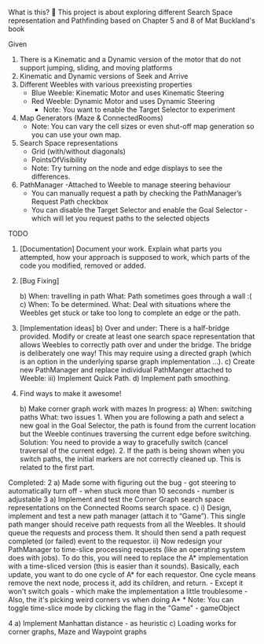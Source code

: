 What is this? 🤔
This project is about exploring different Search Space representation and Pathfinding based on Chapter 5 and 8 of Mat Buckland's book

Given
1. There is a Kinematic and a Dynamic version of the motor that do not support jumping, sliding, and moving platforms 
2. Kinematic and Dynamic versions of Seek and Arrive
3. Different Weebles with various preexisting properties
    - Blue Weeble: Kinematic Motor and uses Kinematic Steering
    - Red Weeble: Dynamic Motor and uses Dynamic Steering
        * Note: You want to enable the Target Selector to experiment
4. Map Generators (Maze & ConnectedRooms)
    * Note: You can vary the cell sizes or even shut-off map generation so you can use your own map.
5. Search Space representations
    - Grid (with/without diagonals)
    - PointsOfVisibility 
    * Note: Try turning on the node and edge displays to see the differences.
6. PathManager -Attached to Weeble to manage steering behaviour
    - You can manually request a path by checking the PathManager’s Request Path checkbox
    - You can disable the Target Selector and enable the Goal Selector - which will let you request paths to the selected objects 

TODO
1. [Documentation] Document your work. Explain what parts you attempted, how your approach is supposed to work, which parts of the code you modified, removed or added. 

2. [Bug Fixing] 
    
    b) 
        When: travelling in path
        What: Path sometimes goes through a wall :( 
    c) 
        When: To be determined.
        What: Deal with situations where the Weebles get stuck or take too long to complete an edge or the path.

3. [Implementation ideas]
    b) Over and under:
        There is a half-bridge provided. Modify or create at least one search space representation that allows Weebles to correctly path over and under the bridge. The bridge is deliberately one way! This may require using a directed graph (which is an option in the underlying sparse graph implementation …).
    c) Create new PathManager and replace individual PathManger attached to Weeble:
        iii) Implement Quick Path.
    d) Implement path smoothing.

4. Find ways to make it awesome!
   
    b) Make corner graph work with mazes 
In progress:
a) 
    When: switching paths
    What: two issues
        1. When you are following a path and select a new goal in the Goal Selector, the path is found from the current location but the Weeble continues traversing the current edge before switching.
        Solution: You need to provide a way to gracefully switch (cancel traversal of the current edge). 
        2. If the path is being shown when you switch paths, the initial markers are not correctly cleaned up. This is related to the first part.

Completed: 
2 
    a) Made some with figuring out the bug - got steering to automatically turn off - when stuck more than 10 seconds - number is adjustable 
3
    a) Implement and test the Corner Graph search space representations on the Connected Rooms search space.
    c) 
        i) Design, implement and test a new path manager (attach it to “Game”). This single path manger should receive path requests from all the Weebles. It should queue the requests and process them. It should then send a path request completed (or failed) event to the requestor.
        ii) Now redesign your PathManager to time-slice processing requests (like an operating system does with jobs). To do this, you will need to replace the A* implementation with a time-sliced version (this is easier than it sounds). Basically, each update, you want to do one cycle of A* for each requestor. One cycle means remove the next node, process it, add its children, and return.
            - Except it won't switch goals - which make the implementation a little troublesome
            - Also, the it's picking weird corners vs when doing A* 
            * Note: You can toggle time-slice mode by clicking the flag in the "Game" - gameObject

4 
     a) Implement Manhattan distance - as heuristic 
     c) Loading works for corner graphs, Maze and Waypoint graphs 